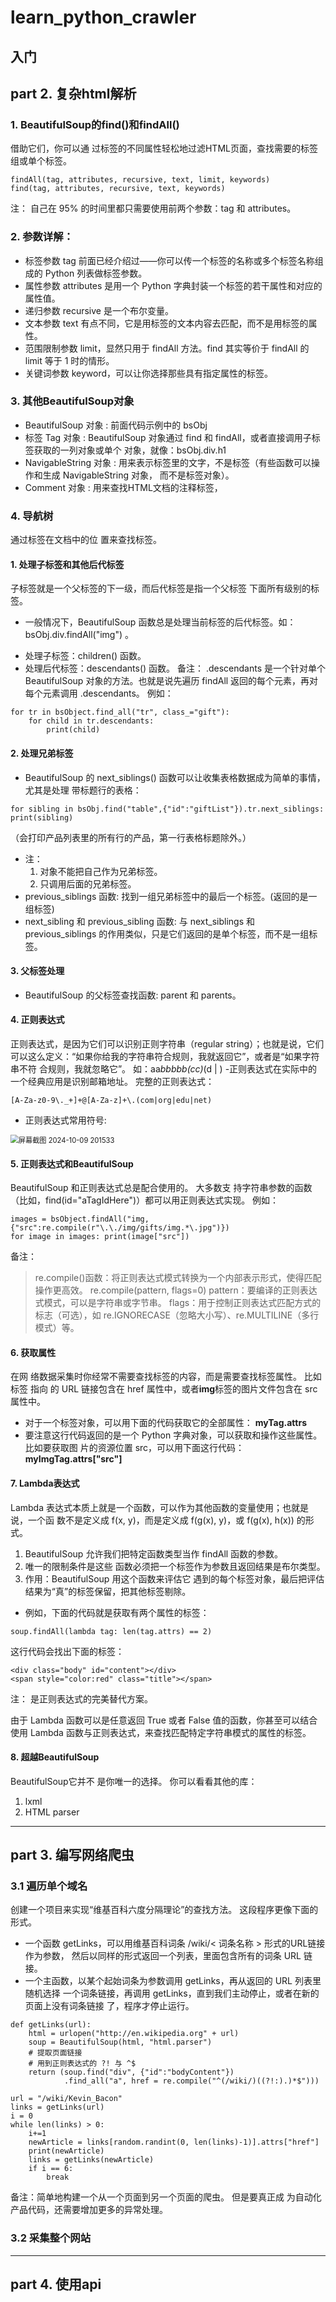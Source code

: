 learn_python_crawler
===
入门
---
## part 2. 复杂html解析
### 1. BeautifulSoup的find()和findAll()

借助它们，你可以通 过标签的不同属性轻松地过滤HTML页面，查找需要的标签组或单个标签。
```
findAll(tag, attributes, recursive, text, limit, keywords)
find(tag, attributes, recursive, text, keywords)
```
  注： 自己在 95% 的时间里都只需要使用前两个参数：tag 和 attributes。
### 2. 参数详解：

- 标签参数 tag 前面已经介绍过——你可以传一个标签的名称或多个标签名称组成的 Python 列表做标签参数。
- 属性参数 attributes 是用一个 Python 字典封装一个标签的若干属性和对应的属性值。
- 递归参数 recursive 是一个布尔变量。
- 文本参数 text 有点不同，它是用标签的文本内容去匹配，而不是用标签的属性。
- 范围限制参数 limit，显然只用于 findAll 方法。find 其实等价于 findAll 的 limit 等于 1 时的情形。
- 关键词参数 keyword，可以让你选择那些具有指定属性的标签。
### 3. 其他BeautifulSoup对象

- BeautifulSoup 对象
    : 前面代码示例中的 bsObj
- 标签 Tag 对象
    : BeautifulSoup 对象通过 find 和 findAll，或者直接调用子标签获取的一列对象或单个 对象，就像：bsObj.div.h1
- NavigableString 对象
    : 用来表示标签里的文字，不是标签（有些函数可以操作和生成 NavigableString 对象， 而不是标签对象）。
- Comment 对象
    : 用来查找HTML文档的注释标签，<!-- 像这样 -->
### 4. 导航树

通过标签在文档中的位 置来查找标签。
#### 1. 处理子标签和其他后代标签
子标签就是一个父标签的下一级，而后代标签是指一个父标签 下面所有级别的标签。
- 一般情况下，BeautifulSoup 函数总是处理当前标签的后代标签。如：bsObj.div.findAll("img") 。
+ 处理子标签：children() 函数。
+ 处理后代标签：descendants() 函数。
备注： .descendants 是一个针对单个 BeautifulSoup 对象的方法。也就是说先遍历 findAll 返回的每个元素，再对每个元素调用 .descendants。
例如：
```
for tr in bsObject.find_all("tr", class_="gift"):
    for child in tr.descendants:
        print(child)
```

#### 2. 处理兄弟标签
- BeautifulSoup 的 next_siblings() 函数可以让收集表格数据成为简单的事情，尤其是处理 带标题行的表格：
```
for sibling in bsObj.find("table",{"id":"giftList"}).tr.next_siblings: print(sibling)
```
（会打印产品列表里的所有行的产品，第一行表格标题除外。）
- 注：
    1. 对象不能把自己作为兄弟标签。
    2. 只调用后面的兄弟标签。
- previous_siblings 函数: 
    找到一组兄弟标签中的最后一个标签。(返回的是一组标签)
- next_sibling 和 previous_sibling 函数:
    与 next_siblings 和 previous_siblings 的作用类似，只是它们返回的是单个标签，而不是一组标签。
#### 3. 父标签处理

- BeautifulSoup 的父标签查找函数:
    parent 和 parents。
#### 4. 正则表达式

正则表达式，是因为它们可以识别正则字符串（regular string）；也就是说，它们 可以这么定义：“如果你给我的字符串符合规则，我就返回它”，或者是“如果字符串不符 合规则，我就忽略它”。
如：aa*bbbbb(cc)*(d | )
-正则表达式在实际中的一个经典应用是识别邮箱地址。
    完整的正则表达式：

```
[A-Za-z0-9\._+]+@[A-Za-z]+\.(com|org|edu|net)
```
- 正则表达式常用符号:

<img src="C:\Users\Administrator\Pictures\Screenshots\屏幕截图 2024-10-09 201533.png" alt="屏幕截图 2024-10-09 201533" style="zoom:80%;" />

#### 5. 正则表达式和BeautifulSoup

BeautifulSoup 和正则表达式总是配合使用的。
大多数支 持字符串参数的函数（比如，find(id="aTagIdHere")）都可以用正则表达式实现。
例如：
```
images = bsObject.findAll("img,{"src":re.compile(r"\.\./img/gifts/img.*\.jpg")})
for image in images: print(image["src"])
```
备注：
>re.compile()函数：将正则表达式模式转换为一个内部表示形式，使得匹配操作更高效。
>re.compile(pattern, flags=0)
>pattern：要编译的正则表达式模式，可以是字符串或字节串。
>flags：用于控制正则表达式匹配方式的标志（可选），如 re.IGNORECASE（忽略大小写）、re.MULTILINE（多行模式）等。

#### 6. 获取属性

在网 络数据采集时你经常不需要查找标签的内容，而是需要查找标签属性。
比如标签 <a> 指向 的 URL 链接包含在 href 属性中，或者**img**标签的图片文件包含在 src 属性中。

- 对于一个标签对象，可以用下面的代码获取它的全部属性：
	**myTag.attrs**
- 要注意这行代码返回的是一个 Python 字典对象，可以获取和操作这些属性。比如要获取图 片的资源位置 src，可以用下面这行代码：
	**myImgTag.attrs["src"]**
#### 7. Lambda表达式

Lambda 表达式本质上就是一个函数，可以作为其他函数的变量使用；也就是说，一个函 数不是定义成 f(x, y)，而是定义成 f(g(x), y)，或 f(g(x), h(x)) 的形式。<br>
1. BeautifulSoup 允许我们把特定函数类型当作 findAll 函数的参数。
2. 唯一的限制条件是这些 函数必须把一个标签作为参数且返回结果是布尔类型。
3. 作用：BeautifulSoup 用这个函数来评估它 遇到的每个标签对象，最后把评估结果为“真”的标签保留，把其他标签剔除。
- 例如，下面的代码就是获取有两个属性的标签：
```
soup.findAll(lambda tag: len(tag.attrs) == 2) 
```

这行代码会找出下面的标签：

```
<div class="body" id="content"></div>
<span style="color:red" class="title"></span>
```
注： 是正则表达式的完美替代方案。

由于 Lambda 函数可以是任意返回 True 或者 False 值的函数，你甚至可以结合使用 Lambda 函数与正则表达式，来查找匹配特定字符串模式的属性的标签。

#### 8. 超越BeautifulSoup

BeautifulSoup它并不 是你唯一的选择。
你可以看看其他的库：
1. lxml
2. HTML parser

---

## part 3. 编写网络爬虫

### 3.1 遍历单个域名

创建一个项目来实现“维基百科六度分隔理论”的查找方法。
这段程序更像下面的形式。
- 一个函数 getLinks，可以用维基百科词条 /wiki/< 词条名称 > 形式的URL链接作为参数， 然后以同样的形式返回一个列表，里面包含所有的词条 URL 链接。
- 一个主函数，以某个起始词条为参数调用 getLinks，再从返回的 URL 列表里随机选择 一个词条链接，再调用 getLinks，直到我们主动停止，或者在新的页面上没有词条链接 了，程序才停止运行。

```
def getLinks(url):
    html = urlopen("http://en.wikipedia.org" + url)
    soup = BeautifulSoup(html, "html.parser")
    # 提取页面链接
    # 用到正则表达式的 ?! 与 ^$
    return (soup.find("div", {"id":"bodyContent"})
            .find_all("a", href = re.compile("^(/wiki/)((?!:).)*$")))

url = "/wiki/Kevin_Bacon"
links = getLinks(url)
i = 0
while len(links) > 0:
    i+=1
    newArticle = links[random.randint(0, len(links)-1)].attrs["href"]
    print(newArticle)
    links = getLinks(newArticle)
    if i == 6:
        break
```
备注：简单地构建一个从一个页面到另一个页面的爬虫。
  但是要真正成 为自动化产品代码，还需要增加更多的异常处理。

### 3.2 采集整个网站



---

## part 4. 使用api
